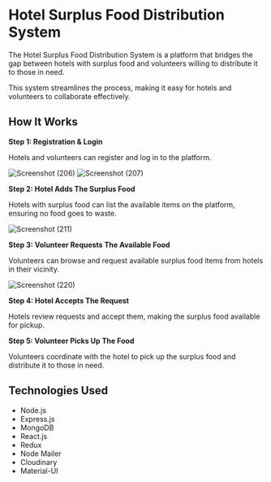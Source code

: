 
# Hotel Surplus Food Distribution System
The Hotel Surplus Food Distribution System is a platform that bridges the gap between hotels with surplus food and volunteers willing to distribute it to those in need. 

This system streamlines the process, making it easy for hotels and volunteers to collaborate effectively.

## How It Works

**Step 1: Registration & Login**

Hotels and volunteers can register and log in to the platform.

![Screenshot (206)](https://github.com/AnkitaMalik22/hsfd-system/assets/80139836/d67ddc4e-9151-4366-8be0-01ab27c740a8)
![Screenshot (207)](https://github.com/AnkitaMalik22/hsfd-system/assets/80139836/525c1eb0-69b2-4a67-ae19-4b09e7925901)


**Step 2: Hotel Adds The Surplus Food**

Hotels with surplus food can list the available items on the platform, ensuring no food goes to waste.

![Screenshot (211)](https://github.com/AnkitaMalik22/hsfd-system/assets/80139836/89d2e8a0-3109-4bd2-8691-f3981d86afeb)


**Step 3: Volunteer Requests The Available Food**

Volunteers can browse and request available surplus food items from hotels in their vicinity.

![Screenshot (220)](https://github.com/AnkitaMalik22/hsfd-system/assets/80139836/b5782586-2de6-43a9-a36d-9ebfd9bf7ece)


**Step 4: Hotel Accepts The Request**

Hotels review requests and accept them, making the surplus food available for pickup.


**Step 5: Volunteer Picks Up The Food**

Volunteers coordinate with the hotel to pick up the surplus food and distribute it to those in need.


## Technologies Used
- Node.js
- Express.js
- MongoDB
- React.js
- Redux 
- Node Mailer
- Cloudinary
- Material-UI
